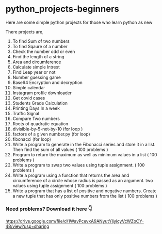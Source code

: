 # python_projects-beginners

Here are some simple python projects for those who learn python as new

There projects are,

1) To find Sum of two numbers
2) To find Sqaure of a number
3) Check the number odd or even
4) Find the length of a string
5) Area and circumference
6) Calculate simple Intrest   
7) Find Leap year or not     
8) Number guessing game    
9) Base64 Encryption and decryption
10) Simple calendar    
11) Instagram profile downloader  
12) Get covid cases    
13) Students Grade Calculation
14) Printing Days In a week
15) Traffic Signal
16) Compare Two numbers
17) Roots of quadratic equation
18) divisible-by-5-not-by-10 (for loop )
19) factors of a given number.py (for loop)
20) fibonacci (for loop)
21) Write a program to generate in the Fibonacci series and store it in a list. Then find the sum
of all values ( 100 problems )
22) Program to return the maximum as well as minimum values in a list ( 100 problems )
23) Write a program to swap two values using tuple assignment. ( 100 problems )
24) Write a program using a function that returns the area and circumference of a circle whose
radius is passed as an argument. two values using tuple assignment ( 100 problems )
25) Write a program that has a list of positive and negative numbers. Create a new tuple that
has only positive numbers from the list ( 100 problems )

### Need problems? Download it here 👇

https://drive.google.com/file/d/1WavPcevxA9ANyutYljyicyVcWZoCY-48/view?usp=sharing

